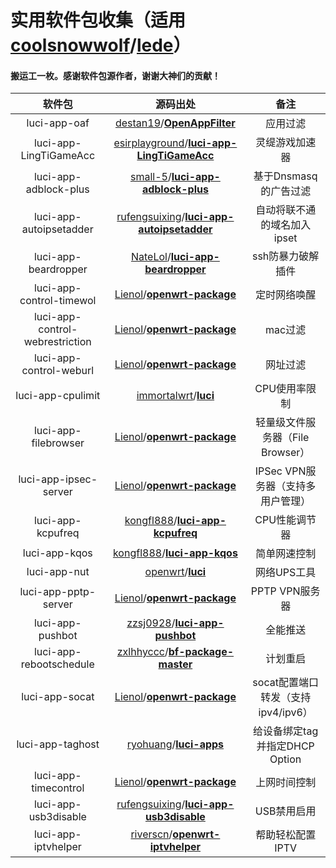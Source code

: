 # 实用软件包收集（适用[coolsnowwolf](https://github.com/coolsnowwolf)/**[lede](https://github.com/coolsnowwolf/lede)**）

#### **搬运工一枚。感谢软件包源作者，谢谢大神们的贡献！**

|             软件包              |                           源码出处                           |                备注                |
| :-----------------------------: | :----------------------------------------------------------: | :--------------------------------: |
|          luci-app-oaf           | [destan19](https://github.com/destan19)/**[OpenAppFilter](https://github.com/destan19/OpenAppFilter)** |              应用过滤              |
|     luci-app-LingTiGameAcc      | [esirplayground](https://github.com/esirplayground)/**[luci-app-LingTiGameAcc](https://github.com/esirplayground/luci-app-LingTiGameAcc)** |           灵缇游戏加速器           |
|      luci-app-adblock-plus      | [small-5](https://github.com/small-5)/**[luci-app-adblock-plus](https://github.com/small-5/luci-app-adblock-plus)** |       基于Dnsmasq的广告过滤        |
|     luci-app-autoipsetadder     | [rufengsuixing](https://github.com/rufengsuixing)/**[luci-app-autoipsetadder](https://github.com/rufengsuixing/luci-app-autoipsetadder)** |    自动将联不通的域名加入ipset     |
|      luci-app-beardropper       | [NateLol](https://github.com/NateLol)/**[luci-app-beardropper](https://github.com/NateLol/luci-app-beardropper)** |         ssh防暴力破解插件          |
|    luci-app-control-timewol     | [Lienol](https://github.com/Lienol)/**[openwrt-package](https://github.com/Lienol/openwrt-package/tree/main/luci-app-control-timewol)** |            定时网络唤醒            |
| luci-app-control-webrestriction | [Lienol](https://github.com/Lienol)/**[openwrt-package](https://github.com/Lienol/openwrt-package/tree/main/luci-app-control-webrestriction)** |              mac过滤               |
|     luci-app-control-weburl     | [Lienol](https://github.com/Lienol)/**[openwrt-package](https://github.com/Lienol/openwrt-package/tree/main/luci-app-control-weburl)** |              网址过滤              |
|        luci-app-cpulimit        | [immortalwrt](https://github.com/immortalwrt)/**[luci](https://github.com/immortalwrt/luci/tree/openwrt-18.06-k5.4/applications/luci-app-cpulimit)** |           CPU使用率限制            |
|      luci-app-filebrowser       | [Lienol](https://github.com/Lienol)/**[openwrt-package](https://github.com/Lienol/openwrt-package/tree/main/luci-app-filebrowser)** |  轻量级文件服务器（File Browser）  |
|      luci-app-ipsec-server      | [Lienol](https://github.com/Lienol)/**[openwrt-package](https://github.com/Lienol/openwrt-package/tree/main/luci-app-ipsec-server)** | IPSec VPN服务器（支持多用户管理）  |
|        luci-app-kcpufreq        | [kongfl888](https://github.com/kongfl888)/**[luci-app-kcpufreq](https://github.com/kongfl888/luci-app-kcpufreq)** |           CPU性能调节器            |
|          luci-app-kqos          | [kongfl888](https://github.com/kongfl888)/**[luci-app-kqos](https://github.com/kongfl888/luci-app-kqos)** |            简单网速控制            |
|          luci-app-nut           | [openwrt](https://github.com/openwrt)/**[luci](https://github.com/openwrt/luci/tree/openwrt-21.02/applications/luci-app-nut)** |            网络UPS工具             |
|      luci-app-pptp-server       | [Lienol](https://github.com/Lienol)/**[openwrt-package](https://github.com/Lienol/openwrt-package/tree/main/luci-app-pptp-server)** |           PPTP VPN服务器           |
|        luci-app-pushbot         | [zzsj0928](https://github.com/zzsj0928)/**[luci-app-pushbot](https://github.com/zzsj0928/luci-app-pushbot)** |              全能推送              |
|     luci-app-rebootschedule     | [zxlhhyccc](https://github.com/zxlhhyccc)/**[bf-package-master](https://github.com/zxlhhyccc/bf-package-master/tree/master/zxlhhyccc/luci-app-rebootschedule)** |              计划重启              |
|         luci-app-socat          | [Lienol](https://github.com/Lienol)/**[openwrt-package](https://github.com/Lienol/openwrt-package/tree/main/luci-app-socat)** | socat配置端口转发（支持ipv4/ipv6） |
|        luci-app-taghost         | [ryohuang](https://github.com/ryohuang)/**[luci-apps](https://github.com/ryohuang/luci-apps/tree/master/application/luci-app-taghost)** |   给设备绑定tag并指定DHCP Option   |
|      luci-app-timecontrol       | [Lienol](https://github.com/Lienol)/**[openwrt-package](https://github.com/Lienol/openwrt-package/tree/main/luci-app-timecontrol)** |            上网时间控制            |
|      luci-app-usb3disable       | [rufengsuixing](https://github.com/rufengsuixing)/**[luci-app-usb3disable](https://github.com/rufengsuixing/luci-app-usb3disable)** |            USB禁用启用             |
|       luci-app-iptvhelper       | [riverscn](https://github.com/riverscn)/**[openwrt-iptvhelper](https://github.com/riverscn/openwrt-iptvhelper)** |          帮助轻松配置IPTV          |

